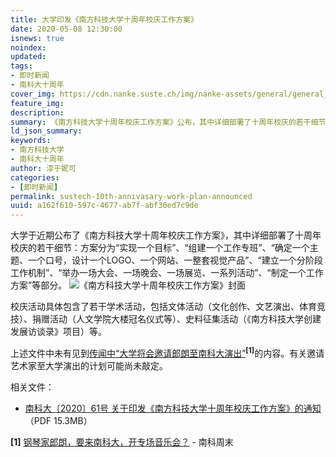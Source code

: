 ```yaml
---
title: 大学印发《南方科技大学十周年校庆工作方案》
date: 2020-05-08 12:30:00
isnews: true
noindex:
updated:
tags:
- 即时新闻
- 南科大十周年
cover_img: https://cdn.nanke.suste.ch/img/nanke-assets/general/general_banner_news_202005.png
feature_img:
description:
summary: 《南方科技大学十周年校庆工作方案》公布，其中详细部署了十周年校庆的若干细节。
ld_json_summary:
keywords:
- 南方科技大学
- 南科大十周年
author: 淳于妮可
categories:
- [即时新闻]
permalink: sustech-10th-annivasary-work-plan-announced
uuid: a162f610-597c-4677-ab7f-abf30ed7c9de
---
```

大学于近期公布了《南方科技大学十周年校庆工作方案》，其中详细部署了十周年校庆的若干细节：方案分为“实现一个目标”、“组建一个工作专班”、“确定一个主题、一个口号，设计一个LOGO、一个网站、一整套视觉产品”、“建立一个分阶段工作机制”、“举办一场大会、一场晚会、一场展览、一系列活动”、“制定一个工作方案”等部分。
![《南方科技大学十周年校庆工作方案》封面](https://cdn.nanke.suste.ch/img/2020/05/sustech-10th-annivasary-work-plan-announced-plan_cover.jpg)

校庆活动具体包含了若干学术活动，包括文体活动（文化创作、文艺演出、体育竞技）、捐赠活动（人文学院大楼冠名仪式等）、史料征集活动（《南方科技大学创建发展访谈录》项目）等。

上述文件中未有见到[传闻中“大学将会邀请郎朗至南科大演出”](https://mp.weixin.qq.com/s/YKK7BkLfkcQWCJnggeX0Vw)<sup>**[1]**</sup>的内容。有关邀请艺术家至大学演出的计划可能尚未敲定。

相关文件：
- [南科大〔2020〕61号 关于印发《南方科技大学十周年校庆工作方案》的通知](https://cdn.nanke.suste.ch/doc/nanke/2020/04/%E3%80%90%E4%B8%AD%E8%8B%B1%E6%96%87%E3%80%91%E5%8D%97%E7%A7%91%E5%A4%A7%E3%80%902020%E3%80%9161%E5%8F%B7%E5%85%B3%E4%BA%8E%E5%8D%B0%E5%8F%91%E3%80%8A%E5%8D%97%E6%96%B9%E7%A7%91%E6%8A%80%E5%A4%A7%E5%AD%A6%E5%8D%81%E5%91%A8%E5%B9%B4%E6%A0%A1%E5%BA%86%E5%B7%A5%E4%BD%9C%E6%96%B9%E6%A1%88%E3%80%8B%E7%9A%84%E9%80%9A%E7%9F%A5.pdf) （PDF 15.3MB）

**[1]** [钢琴家郎朗，要来南科大，开专场音乐会？](https://mp.weixin.qq.com/s/YKK7BkLfkcQWCJnggeX0Vw) - 南科周末
